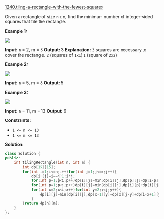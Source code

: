 [1240.tiling-a-rectangle-with-the-fewest-squares](https://leetcode.com/problems/tiling-a-rectangle-with-the-fewest-squares/)  

Given a rectangle of size `n` x `m`, find the minimum number of integer-sided squares that tile the rectangle.

**Example 1:**

![](https://assets.leetcode.com/uploads/2019/10/17/sample_11_1592.png)

**Input:** n = 2, m = 3
**Output:** 3
**Explanation:** `3` squares are necessary to cover the rectangle.
`2` (squares of `1x1`)
`1` (square of `2x2`)

**Example 2:**

![](https://assets.leetcode.com/uploads/2019/10/17/sample_22_1592.png)

**Input:** n = 5, m = 8
**Output:** 5

**Example 3:**

![](https://assets.leetcode.com/uploads/2019/10/17/sample_33_1592.png)

**Input:** n = 11, m = 13
**Output:** 6

**Constraints:**

*   `1 <= n <= 13`
*   `1 <= m <= 13`  



**Solution:**  

```cpp
class Solution {
public:
    int tilingRectangle(int n, int m) {
        int dp[15][15];
        for(int i=1;i<=n;i++)for(int j=1;j<=m;j++){
            dp[i][j]=i==j?1:i*j;
            for(int p=1;p<i;p++)dp[i][j]=min(dp[i][j],dp[p][j]+dp[i-p][j]);
            for(int p=1;p<j;p++)dp[i][j]=min(dp[i][j],dp[i][p]+dp[i][j-p]);
            for(int x=2;x<i;x++)for(int y=2;y<j;y++){
                dp[i][j]=min(dp[i][j],dp[x-1][y]+dp[x][j-y]+dp[i-x+1][y-1]+dp[i-x][j-y+1]+1);
            }
        }return dp[n][m];
    }
};
```
      